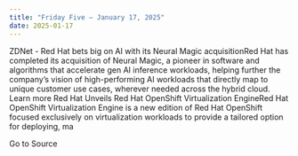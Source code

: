```yaml
---
title: "Friday Five — January 17, 2025"
date: 2025-01-17
---
```


ZDNet - Red Hat bets big on AI with its Neural Magic acquisitionRed Hat has completed its acquisition of Neural Magic, a pioneer in software and algorithms that accelerate gen AI inference workloads, helping further the company’s vision of high-performing AI workloads that directly map to unique customer use cases, wherever needed across the hybrid cloud. Learn more Red Hat Unveils Red Hat OpenShift Virtualization EngineRed Hat OpenShift Virtualization Engine is a new edition of Red Hat OpenShift focused exclusively on virtualization workloads to provide a tailored option for deploying, ma

Go to Source
